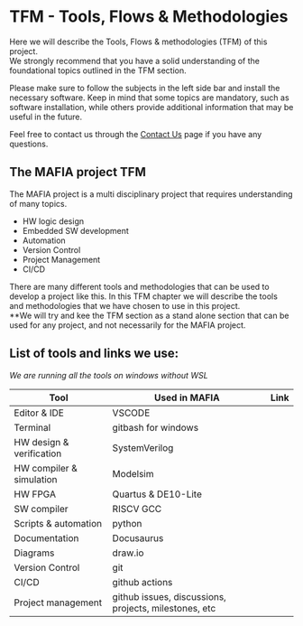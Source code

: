 # TFM - Tools, Flows & Methodologies
Here we will describe the Tools, Flows & methodologies (TFM) of this project.  
We strongly recommend that you have a solid understanding of the foundational topics outlined in the TFM section.

Please make sure to follow the subjects in the left side bar and install the necessary software. Keep in mind that some topics are mandatory, such as software installation, while others provide additional information that may be useful in the future.

Feel free to contact us through the [Contact Us](/docs/contact_us/contact.md) page if you have any questions.


## The MAFIA project TFM  
The MAFIA project is a multi disciplinary project that requires understanding of many topics.  
- HW logic design
- Embedded SW development
- Automation
- Version Control
- Project Management
- CI/CD

There are many different tools and methodologies that can be used to develop a project like this. 
In this TFM chapter we will describe the tools and methodologies that we have chosen to use in this project.  
**We will try and kee the TFM section as a stand alone section that can be used for any project, and not necessarily for the MAFIA project.  


## List of tools and links we use:
*We are running all the tools on windows without WSL*

| Tool                      |    Used in MAFIA       |      Link    |    
|---------------------------|------------------------|--------------|
| Editor & IDE              | VSCODE                 |              |
| Terminal                  | gitbash for windows    |              |
| HW design & verification  | SystemVerilog          |              |
| HW compiler & simulation  | Modelsim               |              |
| HW FPGA                   | Quartus & DE10-Lite    |              |
| SW compiler               | RISCV GCC              |              |
| Scripts & automation      | python                 |              |
| Documentation             | Docusaurus             |              |
| Diagrams                  | draw.io                |              |
| Version Control           | git                    |              |
| CI/CD                     | github actions         |              |
| Project management        | github issues, discussions, projects, milestones, etc | |
